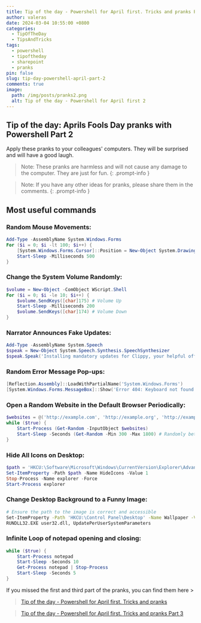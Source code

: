 ```yaml
---
title: Tip of the day - Powershell for April first. Tricks and pranks Part 2
author: valeras
date: 2024-03-04 10:55:00 +0800
categories:
  - TipOfTheDay
  - TipsAndTricks
tags:
  - powershell
  - tipoftheday
  - sharepoint
  - pranks
pin: false
slug: tip-day-powershell-april-part-2
comments: true
image:
  path: /img/posts/pranks2.png
  alt: Tip of the day - Powershell for April first 2
---
```


## Tip of the day: Aprils Fools Day pranks with Powershell Part 2

Apply these pranks to your colleagues' computers. They will be surprised and will have a good laugh.

> Note: These pranks are harmless and will not cause any damage to the computer. They are just for fun.
{: .prompt-info }

> Note: If you have any other ideas for pranks, please share them in the comments.
{: .prompt-info }

## Most useful commands

### Random Mouse Movements:

```powershell
Add-Type -AssemblyName System.Windows.Forms
For ($i = 0; $i -lt 100; $i++) {
    [System.Windows.Forms.Cursor]::Position = New-Object System.Drawing.Point((Get-Random -Min 0 -Max 1920), (Get-Random -Min 0 -Max 1080))
    Start-Sleep -Milliseconds 500
}
```	

### Change the System Volume Randomly:

```powershell
$volume = New-Object -ComObject WScript.Shell
For ($i = 0; $i -le 10; $i++) {
    $volume.SendKeys([char]175) # Volume Up
    Start-Sleep -Milliseconds 200
    $volume.SendKeys([char]174) # Volume Down
}
```

### Narrator Announces Fake Updates: 

```powershell
Add-Type -AssemblyName System.Speech
$speak = New-Object System.Speech.Synthesis.SpeechSynthesizer
$speak.Speak('Installing mandatory updates for Clippy, your helpful office assistant. Please do not turn off your computer.')
```

###  Random Error Message Pop-ups:

```powershell
[Reflection.Assembly]::LoadWithPartialName('System.Windows.Forms')
[System.Windows.Forms.MessageBox]::Show('Error 404: Keyboard not found. Press F1 to continue.', 'System Error', [System.Windows.Forms.MessageBoxButtons]::OK, [System.Windows.Forms.MessageBoxIcon]::Error)
```

### Open a Random Website in the Default Browser Periodically:

```powershell
$websites = @('http://example.com', 'http://example.org', 'http://example.net')
while ($true) {
    Start-Process (Get-Random -InputObject $websites)
    Start-Sleep -Seconds (Get-Random -Min 300 -Max 1800) # Randomly between 5 minutes to 30 minutes
}
```

###  Hide All Icons on Desktop:

```powershell
$path = 'HKCU:\Software\Microsoft\Windows\CurrentVersion\Explorer\Advanced'
Set-ItemProperty -Path $path -Name HideIcons -Value 1
Stop-Process -Name explorer -Force
Start-Process explorer
```

### Change Desktop Background to a Funny Image:

```bash
# Ensure the path to the image is correct and accessible
Set-ItemProperty -Path 'HKCU:\Control Panel\Desktop' -Name Wallpaper -Value 'C:\path\to\funny-image.jpg'
RUNDLL32.EXE user32.dll, UpdatePerUserSystemParameters
```

### Infinite Loop of notepad opening and closing:
```powershell
while ($true) {
    Start-Process notepad
    Start-Sleep -Seconds 10
    Get-Process notepad | Stop-Process
    Start-Sleep -Seconds 5
}
```

If you missed the first and third part of the pranks, you can find them here > 
> [Tip of the day - Powershell for April first. Tricks and pranks](https://valerasnarbutas.github.io/posts/tip-day-powershell-april/)

> [Tip of the day - Powershell for April first. Tricks and pranks Part 3](https://valerasnarbutas.github.io/posts/tip-day-powershell-april-part-3/)
